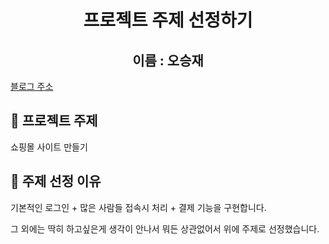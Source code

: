 <div align="center"> 

# 프로젝트 주제 선정하기 

</div>

<div align="center">

## 이름 : 오승재 

 </div>


[블로그 주소](https://blog.naver.com/dhtmdwo73) 

## 📌 프로젝트 주제 

쇼핑몰 사이트 만들기

## 📌 주제 선정 이유

기본적인 로그인 + 많은 사람들 접속시 처리 + 결제 기능을 구현합니다. 

그 외에는 딱히 하고싶은게 생각이 안나서 뭐든 상관없어서 위에 주제로 선정했습니다. 
